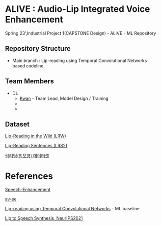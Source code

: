 # ALIVE : Audio-Lip Integrated Voice Enhancement
Spring 23',Industrial Project 1(CAPSTONE Design) - ALIVE - ML Repository

## Repository Structure

- Main branch : Lip-reading using Temporal Convolutional Networks based codeline.

## Team Members
- DL
  - [Kwan](https://github.com/kwan7595) - Team Lead, Model Design / Training
  - 
  -
  
## Dataset

[Lip-Reading in the Wild (LRW)](https://www.robots.ox.ac.uk/~vgg/data/lip_reading/lrw1.html)

[Lip-Reading Sentences (LRS2)](https://www.robots.ox.ac.uk/~vgg/data/lip_reading/lrs2.html)

[립리딩(입모양) 데이터셋](https://www.aihub.or.kr/aihubdata/data/view.do?currMenu=116&topMenu=100&aihubDataSe=ty&dataSetSn=538)

# References

[Speech-Enhancement](https://github.com/vbelz/Speech-enhancement)

[av-se](https://github.com/danmic/av-se)

[Lip-reading using Temporal Convolutional Networks](https://github.com/mpc001/Lipreading_using_Temporal_Convolutional_Networks) - ML baseline

[Lip to Speech Synthesis, NeurIPS2021](https://arxiv.org/abs/2204.01726)
